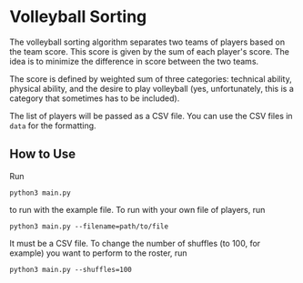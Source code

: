 # Volleyball Sorting

The volleyball sorting algorithm separates two teams of players based on the
team score. This score is given by the sum of each player's score. The idea is
to minimize the difference in score between the two teams.

The score is defined by weighted sum of three categories: technical ability, 
physical ability, and the desire to play volleyball (yes, unfortunately, this is
a category that sometimes has to be included).

The list of players will be passed as a CSV file. You can use the CSV files in
`data` for the formatting.

## How to Use

Run

```
python3 main.py
```

to run with the example file. To run with your own file of players, run

```
python3 main.py --filename=path/to/file
```

It must be a CSV file. To change the number of shuffles (to 100, for example)
you want to perform to the roster, run

```
python3 main.py --shuffles=100
```

